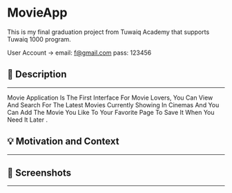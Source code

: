 # MovieApp
<!---  <OWNER> faisalha98 <REPOSITORY> MovieApp. -->
This is my final graduation project from Tuwaiq Academy that supports Tuwaiq 1000 program.

User Account -> email: f@gmail.com pass: 123456

## :scroll: Description
---
Movie Application Is The First Interface For Movie Lovers,
    You Can View And Search For The Latest Movies Currently Showing In Cinemas And You Can Add The Movie You Like To Your Favorite Page To Save It When You Need It Later .


## :bulb: Motivation and Context
---


## :camera_flash: Screenshots
---


